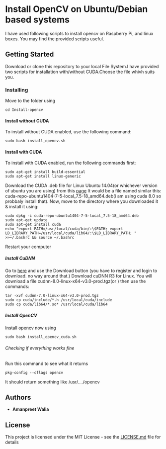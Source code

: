 # Install OpenCV on Ubuntu/Debian based systems
I have used following scripts to install opencv on Raspberry Pi, and linux boxes. You may find the provided scripts useful.

## Getting Started
Download or clone this repository to your local File System.I have provided two scripts for installation with/without CUDA.Choose the file whivh suits you.

### Installing
Move to the folder using
```
cd Install-opencv
```
#### Install without CUDA
To install without CUDA enabled, use the following command:
```
sudo bash install_opencv.sh
```
#### Install with CUDA
To install with CUDA enabled, run the following commands first: 
```
sudo apt-get install build-essential
sudo apt-get install linux-generic

```
Download the CUDA .deb file for Linux Ubuntu 14.04(or whichever version of ubuntu you are using) from this [page](https://developer.nvidia.com/cuda-downloads)
It would be a file named similar this: cuda-repo-ubuntu1404-7-5-local_7.5-18_amd64.deb(i am using cuda 8.0 so probbaly install that). Now, move to the directory where you downloaded it & install it using:
```
sudo dpkg -i cuda-repo-ubuntu1404-7-5-local_7.5-18_amd64.deb
sudo apt-get update
sudo apt-get install cuda
echo "export PATH=/usr/local/cuda/bin/:\$PATH; export LD_LIBRARY_PATH=/usr/local/cuda/lib64/:\$LD_LIBRARY_PATH; " >>~/.bashrc && source ~/.bashrc
```
Restart your computer

##### Install CuDNN

Go to [here](https://developer.nvidia.com/cuDNN) and use the Download button (you have to register and login to download. no way around that.)
Download cuDNN R3 for Linux. You will download a file cudnn-8.0-linux-x64-v3.0-prod.tgz(or ) then use the commands:
```
tar -xvf cudnn-7.0-linux-x64-v3.0-prod.tgz
sudo cp cuda/include/*.h /usr/local/cuda/include
sudo cp cuda/lib64/*.so* /usr/local/cuda/lib64
```
##### Install OpenCV
Install opencv now using 
```
sudo bash install_opencv_cuda.sh
```

###### Checking if everything works fine
Run this command to see what it returns
```
pkg-config --cflags opencv

```
It should return something like /usr/..../opencv

## Authors

* **Amanpreet Walia**
## License

This project is licensed under the MIT License - see the [LICENSE.md](LICENSE.md) file for details

